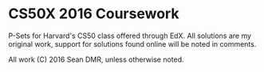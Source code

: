 # CS50X 2016 Coursework

P-Sets for Harvard's CS50 class offered through EdX. All solutions are my original work, support for solutions found online will be noted in comments.

All work (C) 2016 Sean DMR, unless otherwise noted.